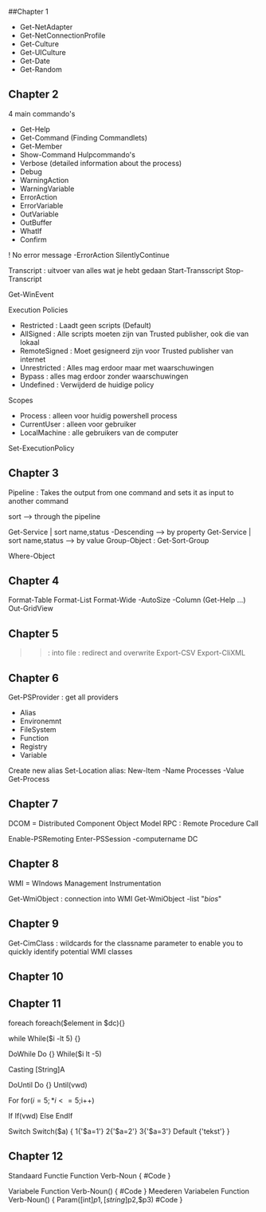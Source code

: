##Chapter 1

* Get-NetAdapter
* Get-NetConnectionProfile
* Get-Culture
* Get-UICulture
* Get-Date
* Get-Random

Chapter 2
----------
4 main commando's
- Get-Help
- Get-Command (Finding Commandlets)
- Get-Member
- Show-Command
Hulpcommando's
- Verbose (detailed information about the process)
- Debug
- WarningAction
- WarningVariable
- ErrorAction
- ErrorVariable
- OutVariable
- OutBuffer
- WhatIf
- Confirm

! No error message -ErrorAction SilentlyContinue

Transcript : uitvoer van alles wat je hebt gedaan
Start-Transscript
Stop-Transcript

Get-WinEvent

Execution Policies
- Restricted : Laadt geen scripts (Default)
- AllSigned : Alle scripts moeten zijn van Trusted publisher, ook die van lokaal
- RemoteSigned : Moet gesigneerd zijn voor Trusted publisher van internet
- Unrestricted : Alles mag erdoor maar met waarschuwingen
- Bypass : alles mag erdoor zonder waarschuwingen
- Undefined : Verwijderd de huidige policy

Scopes
- Process : alleen voor huidig powershell process
- CurrentUser : alleen voor gebruiker
- LocalMachine : alle gebruikers van de computer

Set-ExecutionPolicy

Chapter 3
----------
Pipeline : Takes the output from one command and sets it as input to another command

sort --> through the pipeline

Get-Service | sort name,status -Descending --> by property
Get-Service | sort name,status --> by value
Group-Object : Get-Sort-Group

Where-Object

Chapter 4
----------
Format-Table
Format-List
Format-Wide -AutoSize -Column (Get-Help ...)
Out-GridView

Chapter 5
----------
>> : into file
> : redirect and overwrite
Export-CSV
Export-CliXML

Chapter 6
----------
Get-PSProvider : get all providers
 - Alias
 - Environemnt
 - FileSystem
 - Function
 - Registry
 - Variable

Create new alias
	Set-Location alias:
	New-Item -Name Processes -Value Get-Process

Chapter 7
----------
DCOM = Distributed Component Object Model
RPC : Remote Procedure Call

Enable-PSRemoting
Enter-PSSession -computername DC

Chapter 8
----------
WMI = WIndows Management Instrumentation

Get-WmiObject : connection into WMI
Get-WmiObject -list "*bios*"

Chapter 9 
----------
Get-CimClass : wildcards for the classname parameter to enable you to quickly identify potential WMI classes

Chapter 10
-----------

Chapter 11
-----------
foreach
foreach($element in $dc){}

while
While($i -lt 5)
	{}

DoWhile
Do
{}
While($i lt -5)

Casting [String]A

DoUntil
Do
{}
Until(vwd)

For
for($i=5;*i<=5;$i++)

If
If(vwd)
Else
EndIf

Switch
Switch($a)
{
	1{'$a=1'}
	2{'$a=2'}
	3{'$a=3'}
	Default {'tekst'}
}

Chapter 12
----------
Standaard Functie
Function Verb-Noun
{
	#Code
}

Variabele
Function Verb-Noun()
{
	#Code
}
Meederen Variabelen
Function Verb-Noun()
{
	Param([int]$p1,[string]$p2,$p3)	
#Code
}


